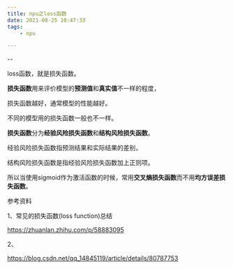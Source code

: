 ```yaml
---
title: npu之loss函数
date: 2021-08-25 10:47:33
tags:
	- npu

---
```


--

loss函数，就是损失函数。

**损失函数**用来评价模型的**预测值**和**真实值**不一样的程度，

损失函数越好，通常模型的性能越好。

不同的模型用的损失函数一般也不一样。

**损失函数**分为**经验风险损失函数**和**结构风险损失函数**。

经验风险损失函数指预测结果和实际结果的差别，

结构风险损失函数是指经验风险损失函数加上正则项。



所以当使用sigmoid作为激活函数的时候，常用**交叉熵损失函数**而不用**均方误差损失函数**。



参考资料

1、常见的损失函数(loss function)总结

https://zhuanlan.zhihu.com/p/58883095

2、

https://blog.csdn.net/qq_14845119/article/details/80787753